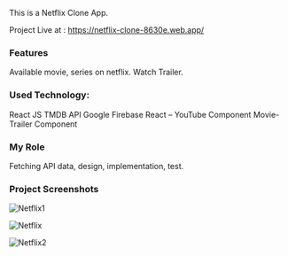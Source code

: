 This is a Netflix Clone App.

Project Live at : https://netflix-clone-8630e.web.app/

### Features
Available movie, series on netflix.
Watch Trailer.
### Used Technology:
  React JS
  TMDB API
  Google Firebase
  React – YouTube Component
  Movie-Trailer Component

### My Role
Fetching API data, design, implementation, test. 

### Project Screenshots
![Netflix1](https://user-images.githubusercontent.com/43738990/224775166-9b01c07a-de85-4884-bf4d-baec086e0c97.png)

![Netflix](https://user-images.githubusercontent.com/43738990/224774550-a8e00100-d822-48e0-8567-f70eb5f10295.png)

![Netflix2](https://user-images.githubusercontent.com/43738990/224775201-224b0823-b99f-4b7a-9a39-1ee38b63d4be.png)
